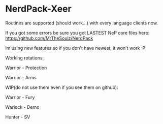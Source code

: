 # NerdPack-Xeer

Routines are supported (should work...) with every language clients now.

If you got some errors be sure you got LASTEST NeP core files here: 
https://github.com/MrTheSoulz/NerdPack

im using new features so if you don't have newest, it won't work :P


Working rotations:

Warrior - Protection

Warrior - Arms


WIP(do not use them even if you see them on github):

Warrior - Fury

Warlock - Demo

Hunter - SV

